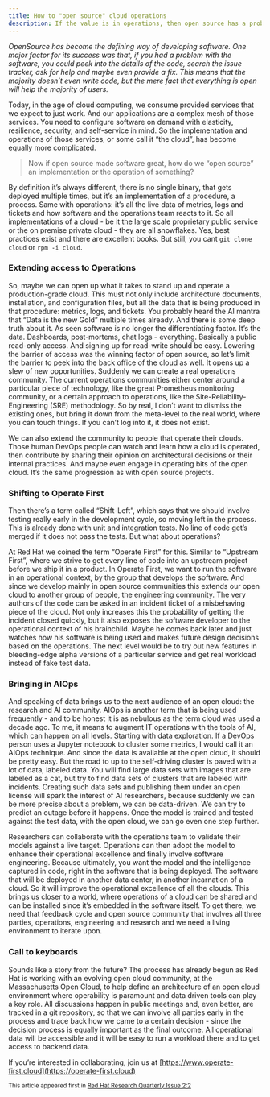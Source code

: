 ```yaml
---
title: How to "open source" cloud operations
description: If the value is in operations, then open source has a problem
---
```


*OpenSource has become the defining way of developing software. One major factor for its success was that, if you had a problem with the software, you could peek into the details of the code, search the issue tracker, ask for help and maybe even provide a fix. This means that the majority doesn’t even write code, but the mere fact that everything is open will help the majority of users.*

Today, in the age of cloud computing, we consume provided services that we expect to just work. And our applications are a complex mesh of those services. You need to configure software on demand with elasticity, resilience, security, and self-service in mind. So the implementation and operations of those services, or some call it “the cloud”, has become equally more complicated.

> Now if open source made software great, how do we “open source” an implementation or the operation of something? 

By definition it’s always different, there is no single binary, that gets deployed multiple times, but it’s an implementation of a procedure, a process. Same with operations: it’s all the live data of metrics, logs and tickets and how software and the operations team reacts to it. So all implementations of a cloud - be it the large scale proprietary public service or the on premise private cloud - they are all snowflakes. Yes, best practices exist and there are excellent books. But still, you cant `git clone cloud` or `rpm -i cloud`.

### Extending access to Operations
So, maybe we can open up what it takes to stand up and operate a production-grade cloud. This must not only include architecture documents, installation, and configuration files, but all the data that is being produced in that procedure: metrics, logs, and tickets. You probably heard the AI mantra that “Data is the new Gold” multiple times already. And there is some deep truth about it. As seen software is no longer the differentiating factor. It’s the data. Dashboards, post-mortems, chat logs - everything. Basically a public read-only access. And signing up for read-write should be easy. Lowering the barrier of access was the winning factor of open source, so let’s limit the barrier to peek into the back office of the cloud as well. It opens up a slew of new opportunities. Suddenly we can create a real operations community. The current operations communities either center around a particular piece of technology, like the great Prometheus monitoring community, or a certain approach to operations, like the Site-Reliability-Engineering (SRE) methodology. So by real, I don’t want to dismiss the existing ones, but bring it down from the meta-level to the real world, where you can touch things. If you can’t log into it, it does not exist.

We can also extend the community to people that operate their clouds. Those human DevOps people can watch and learn how a cloud is operated, then contribute by sharing their opinion on architectural decisions or their internal practices. And maybe even engage in operating bits of the open cloud. It’s the same progression as with open source projects.

### Shifting to Operate First
Then there’s a term called “Shift-Left”, which says that we should involve testing really early in the development cycle, so moving left in the process. This is already done with unit and integration tests. No line of code get’s merged if it does not pass the tests. But what about operations?

At Red Hat we coined the term “Operate First” for this. Similar to “Upstream First”, where we strive to get every line of code into an upstream project before we ship it in a product. In Operate First, we want to run the software in an operational context, by the group that develops the software. And since we develop mainly in open source communities this extends our open cloud to another group of people, the engineering community. The very authors of the code can be asked in an incident ticket of a misbehaving piece of the cloud. Not only increases this the probability of getting the incident closed quickly, but it also exposes the software developer to the operational context of his brainchild. Maybe he comes back later and just watches how his software is being used and makes future design decisions based on the operations. The next level would be to try out new features in bleeding-edge alpha versions of a particular service and get real workload instead of fake test data. 

### Bringing in AIOps
And speaking of data brings us to the next audience of an open cloud:  the research and AI community. AIOps is another term that is being used frequently - and to be honest it is as nebulous as the term cloud was used a decade ago. To me, it means to augment IT operations with the tools of AI, which can happen on all levels. Starting with data exploration. If a DevOps person uses a Jupyter notebook to cluster some metrics, I would call it an AIOps technique. And since the data is available at the open cloud, it should be pretty easy.  But the road to up to the self-driving cluster is paved with a lot of data, labeled data. You will find large data sets with images that are labeled as a cat, but try to find data sets of clusters that are labeled with incidents. Creating such data sets and publishing them under an open license will spark the interest of AI researchers, because suddenly we can be more precise about a problem, we can be data-driven. We can try to predict an outage before it happens. Once the model is trained and tested against the test data, with the open cloud, we can go even one step further. 

Researchers can collaborate with the operations team to validate their models against a live target. Operations can then adopt the model to enhance their operational excellence and finally involve software engineering. Because ultimately, you want the model and the intelligence captured in code, right in the software that is being deployed. The software that will be deployed in another data center, in another incarnation of a cloud. So it will improve the operational excellence of all the clouds. This brings us closer to a world, where operations of a cloud can be shared and can be installed since it’s embedded in the software itself. To get there, we need that feedback cycle and open source community that involves all three parties, operations, engineering and research and we need a living environment to iterate upon.

### Call to keyboards
Sounds like a story from the future? The process has already begun as Red Hat is working with an evolving open cloud community, at the Massachusetts Open Cloud, to help define an architecture of an open cloud environment where operability is paramount and data driven tools can play a key role. All discussions happen in public meetings and, even better, are tracked in a git repository, so that we can involve all parties early in the process and trace back how we came to a certain decision - since the decision process is equally important as the final outcome. All operational data will be accessible and it will be easy to run a workload there and to get access to backend data. 

If you’re interested in collaborating, join us at [https://www.operate-first.cloud](https://operate-first.cloud)

<small>
This article appeared first in <a href="https://research.redhat.com/research-quarterly-2-2/">Red Hat Research Quarterly Issue 2:2</a>
<small>
